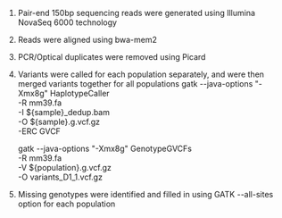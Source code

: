 1. Pair-end 150bp sequencing reads were generated using Illumina NovaSeq 6000 technology
2. Reads were aligned using bwa-mem2
3. PCR/Optical duplicates were removed using Picard
5. Variants were called for each population separately, and were then merged variants together for all populations
   gatk --java-options "-Xmx8g" HaplotypeCaller \
   -R mm39.fa \
   -I ${sample}_dedup.bam \
   -O ${sample}.g.vcf.gz \
   -ERC GVCF

   
   
   gatk --java-options "-Xmx8g" GenotypeGVCFs \
   -R mm39.fa \
   -V ${population}.g.vcf.gz \
   -O variants_D1_1.vcf.gz
7. Missing genotypes were identified and filled in using GATK --all-sites option for each population
